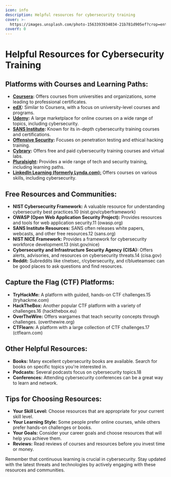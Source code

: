 ```yaml
---
icon: info
description: Helpful resources for cybersecurity training
cover: >-
  https://images.unsplash.com/photo-1563393934034-21b781d905ef?crop=entropy&cs=srgb&fm=jpg&ixid=M3wxOTcwMjR8MHwxfHNlYXJjaHw1fHxoZWxwfGVufDB8fHx8MTczOTQ5MTc0MHww&ixlib=rb-4.0.3&q=85
coverY: 0
---
```


# Helpful Resources for Cybersecurity Training

## **Platforms with Courses and Learning Paths:**

* [**Coursera**](https://www.coursera.org/)**:** Offers courses from universities and organizations, some leading to professional certificates.
* [**edX**](https://www.edx.org/)**:** Similar to Coursera, with a focus on university-level courses and programs.
* [**Udemy**](https://www.udemy.com)**:** A large marketplace for online courses on a wide range of topics, including cybersecurity.
* [**SANS Institute**](https://www.sans.org)**:** Known for its in-depth cybersecurity training courses and certifications.
* [**Offensive Security**](https://www.offsec.com)**:** Focuses on penetration testing and ethical hacking training.
* [**Cybrary**](https://www.cybrary.it)**:** Offers free and paid cybersecurity training courses and virtual labs.&#x20;
* [**Pluralsight**](https://www.pluralsight.com/)**:** Provides a wide range of tech and security training, including learning paths.
* [**LinkedIn Learning (formerly Lynda.com):**](https://www.linkedin.com/learning) Offers courses on various skills, including cybersecurity.

## **Free Resources and Communities:**

* **NIST Cybersecurity Framework:** A valuable resource for understanding cybersecurity best practices.10 (nist.gov/cyberframework)
* **OWASP (Open Web Application Security Project):** Provides resources and tools for web application security.11 (owasp.org)
* **SANS Institute Resources:** SANS often releases white papers, webcasts, and other free resources.12 (sans.org)
* **NIST NICE Framework:** Provides a framework for cybersecurity workforce development.13 (nist.gov/nice)
* **Cybersecurity and Infrastructure Security Agency (CISA):** Offers alerts, advisories, and resources on cybersecurity threats.14 (cisa.gov)
* **Reddit:** Subreddits like r/netsec, r/cybersecurity, and r/blueteamsec can be good places to ask questions and find resources.

## **Capture the Flag (CTF) Platforms:**

* **TryHackMe:** A platform with guided, hands-on CTF challenges.15 (tryhackme.com)
* **HackTheBox:** Another popular CTF platform with a variety of challenges.16 (hackthebox.eu)
* **OverTheWire:** Offers wargames that teach security concepts through challenges. (overthewire.org)
* **CTFlearn:** A platform with a large collection of CTF challenges.17 (ctflearn.com)

## **Other Helpful Resources:**

* **Books:** Many excellent cybersecurity books are available. Search for books on specific topics you're interested in.
* **Podcasts:** Several podcasts focus on cybersecurity topics.18
* **Conferences:** Attending cybersecurity conferences can be a great way to learn and network.

## **Tips for Choosing Resources:**

* **Your Skill Level:** Choose resources that are appropriate for your current skill level.
* **Your Learning Style:** Some people prefer online courses, while others prefer hands-on challenges or books.
* **Your Goals:** Consider your career goals and choose resources that will help you achieve them.
* **Reviews:** Read reviews of courses and resources before you invest time or money.

Remember that continuous learning is crucial in cybersecurity. Stay updated with the latest threats and technologies by actively engaging with these resources and communities.
